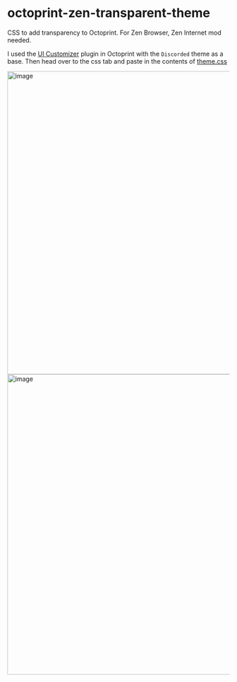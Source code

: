 # octoprint-zen-transparent-theme
CSS to add transparency to Octoprint. For Zen Browser, Zen Internet mod needed.

I used the [UI Customizer](https://plugins.octoprint.org/plugins/uicustomizer/) plugin in Octoprint with the `Discorded` theme as a base. Then head over to the css tab and paste in the contents of [theme.css](https://github.com/Davis8483/octoprint-zen-transparent-theme/blob/main/theme.css)

<img width="1125" height="686" alt="image" src="https://github.com/user-attachments/assets/be9bb59d-36f9-4e10-9c49-bc56af046cc4" />
<img width="1107" height="680" alt="image" src="https://github.com/user-attachments/assets/e4af8fa8-bd6a-40ba-8c10-ccf130729e05" />
